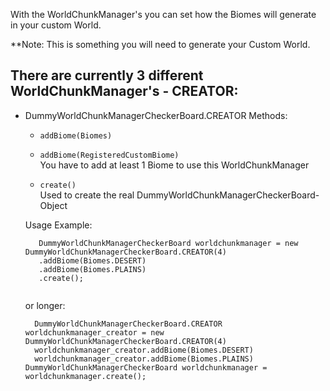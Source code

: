 With the WorldChunkManager's you can set how the Biomes will generate in your custom World.

**Note: This is something you will need to generate your Custom World.

## There are currently 3 different WorldChunkManager's - CREATOR:
  - DummyWorldChunkManagerCheckerBoard.CREATOR
    Methods:
      - ``` addBiome(Biomes) ```<br>
      - ``` addBiome(RegisteredCustomBiome) ``` <br>
        You have to add at least 1 Biome to use this WorldChunkManager
        
      - ``` create() ``` <br>
        Used to create the real DummyWorldChunkManagerCheckerBoard-Object <br>
        
     Usage Example:
     ```
    	DummyWorldChunkManagerCheckerBoard worldchunkmanager = new DummyWorldChunkManagerCheckerBoard.CREATOR(4)
		.addBiome(Biomes.DESERT)
		.addBiome(Biomes.PLAINS)
		.create();
          
      ```
      or longer:
      ```
    	DummyWorldChunkManagerCheckerBoard.CREATOR worldchunkmanager_creator = new DummyWorldChunkManagerCheckerBoard.CREATOR(4)
		worldchunkmanager_creator.addBiome(Biomes.DESERT)
		worldchunkmanager_creator.addBiome(Biomes.PLAINS)
	DummyWorldChunkManagerCheckerBoard worldchunkmanager = worldchunkmanager.create();
          
      ```
